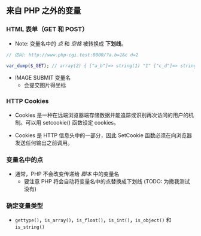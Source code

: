 ## 来自 PHP 之外的变量


### HTML 表单（GET 和 POST）
* Note: 变量名中的 _点_ 和 _空格_ 被转换成 __下划线__。
```php
// 访问: http://www.php-cgi.test:8000/?a.b=1&c d=2

var_dump($_GET); // array(2) { ["a_b"]=> string(1) "1" ["c_d"]=> string(1) "2" }
```

* IMAGE SUBMIT 变量名 
    * 会提交图片得坐标


### HTTP Cookies
* Cookies 是一种在远端浏览器端存储数据并能追踪或识别再次访问的用户的机制。可以用 setcookie() 函数设定 cookies。

* Cookies 是 HTTP 信息头中的一部分，因此 SetCookie 函数必须在向浏览器发送任何输出之前调用。


### 变量名中的点
* 通常，PHP 不会改变传递给 _脚本_ 中的变量名
    * 要注意 PHP 将会自动将变量名中的点替换成下划线 (TODO: 为撒我测试没有)


### 确定变量类型
* `gettype()`，`is_array()`，`is_float()`，`is_int()`，`is_object()` 和 `is_string()`

